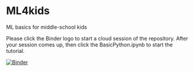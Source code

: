 # ML4kids
ML basics for middle-school kids

Please click the Binder logo to start a cloud session of the repository. After your session comes up, then click the BasicPython.ipynb to start the tutorial.

[![Binder](https://mybinder.org/badge_logo.svg)](https://mybinder.org/v2/gh/ravichas/ML4kids/tree/master/Basic-Python/master)
